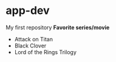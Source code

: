 # app-dev
My first repository
**Favorite series/movie**
- Attack on Titan
- Black Clover
- Lord of the Rings Trilogy
